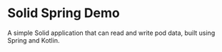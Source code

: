 # Solid Spring Demo

A simple Solid application that can read and write pod data, built using Spring and Kotlin.

